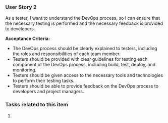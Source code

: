 ### User Story 2

As a tester, I want to understand the DevOps process, so I can ensure that the necessary testing is performed and the necessary feedback is provided to developers.

**Acceptance Criteria:**

- The DevOps process should be clearly explained to testers, including the roles and responsibilities of each team member.
- Testers should be provided with clear guidelines for testing each component of the DevOps process, including build, test, deploy, and monitoring.
- Testers should be given access to the necessary tools and technologies to perform their testing tasks.
- Testers should be able to provide feedback on the DevOps process to developers and project managers.

### Tasks related to this item

1. 